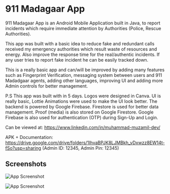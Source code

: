 
# 911 Madagaar App

911 Madagaar App is an Android Mobile Application built in Java, to report incidents which require immediate attention by Authorities (Police, Rescue Authorities). 

This app was built with a basic idea to reduce fake and redundant calls received my emergency authorities which result waste of resources and energy. Also improve the response time for the real/authentic incidents. If any user tries to report fake incident he can be easily tracked down.

This is a really basic app and can/will be improved by adding many features such as Fingerprint Verification, messaging system between users and 911 Madadgaar agents, adding other languages, improving UI and adding more Admin controls for better management.

P.S This app was built with in 5 days. Logos were designed in Canva. UI is really basic, Lottie Animations were used to make the UI look better. The backend is powered by Google Firebase. Firestore is used for better data management. Proof (media) is also stored on Google Firestore. Google Firebase is also used for authentication (OTP) during Sign-Up and Login.

Can be viewed at: https://www.linkedin.com/in/muhammad-muzamil-dev/

APK + Documentation: https://drive.google.com/drive/folders/1IhvaBPJK8LJMBkh_vDxwzz8EW14t-fSo?usp=sharing (Admin ID: 12345, Admin Pin: 12345)


## Screenshots

![App Screenshot](https://media.licdn.com/dms/image/D4D2DAQHjKCelR-g9WQ/profile-treasury-image-shrink_800_800/0/1688980550113?e=1701950400&v=beta&t=_HKI4wvpLQIg0rbOQMFEbX5l9qW_BTteV3AibOFSV6I)

![App Screenshot](https://media.licdn.com/dms/image/D4D2DAQFbH106r5M2RQ/profile-treasury-image-shrink_800_800/0/1688980203630?e=1701950400&v=beta&t=r8IkDWwUXPQ0jsGSH5SNpIUSQMhOKhhVOa8JPI40KK0)

